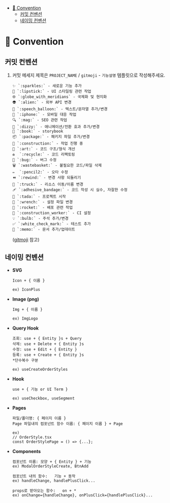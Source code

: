 - [📌 Convention](#📌-convention)
  - [커밋 컨벤션](#커밋-컨벤션)
  - [네이밍 컨벤션](#네이밍-컨벤션)

# 📌 Convention

## 커밋 컨벤션

1. 커밋 메세지 제목은 `PROJECT_NAME` / `gitmoji` - `기능설명` 템플릿으로 작성해주세요.
   ```
   ✨ `:sparkles:` - 새로운 기능 추가
   💄 `:lipstick:` - UI 스타일링 관련 작업
   🌐 `:globe_with_meridians` - 국제화 및 현지화
   👽 `:alien:` - 외부 API 변경
   💬 `:speech_balloon:` - 텍스트/문자열 추가/변경
   📱 `:iphone:` - 모바일 대응 작업
   🔍 `:mag:` - SEO 관련 작업
   💫 `:dizzy:` - 애니메이션/전환 효과 추가/변경
   📖 `:book:` - storybook
   📦 `:package:` - 패키지 파일 추가/변경
   🚧 `:construction:` - 작업 진행 중
   🎨 `:art:` - 코드 구조/형식 개선
   ♻️  `:recycle:` - 코드 리팩토링
   🐛 `:bug:` - 버그 수정
   🗑️ `:wastebasket:` - 불필요한 코드/파일 삭제
   ✏️  `:pencil2:` - 오타 수정
   ⏪ `:rewind:` - 변경 사항 되돌리기
   🚚 `:truck:` - 리소스 이동/이름 변경
   🩹 `:adhesive_bandage:` - 코드 작성 시 실수, 자잘한 수정
   🎉 `:tada:` - 프로젝트 시작
   🔧 `:wrench:` - 설정 파일 변경
   🚀 `:rocket:` - 배포 관련 작업
   👷 `:construction_worker:` - CI 설정
   💡 `:bulb:` - 주석 추가/변경
   ✅ `:white_check_mark:` - 테스트 추가
   📝 `:memo:` - 문서 추가/업데이트
   ```
   (<a href="https://gitmoji.dev">gitmoji</a> 참고)

## 네이밍 컨벤션

- **SVG**

  ```
  Icon + { 이름 }

  ex) IconPlus
  ```

- **Image (png)**

  ```
  Img + { 이름 }

  ex) ImgLogo
  ```

- **Query Hook**

  ```
  조회: use + { Entity }s + Query
  삭제: use + Delete + { Entity }s
  수정: use + Edit + { Entity }
  등록: use + Create + { Entity }s
  *단수복수 구분

  ex) useCreateOrderStyles
  ```

- **Hook**

  ```
  use + { 기능 or UI Term }

  ex) useCheckbox, useSegment
  ```

- **Pages**

  ```
  파일/폴더명: { 페이지 이름 }
  Page 파일내의 컴포넌트 함수 이름: { 페이지 이름 } + Page

  ex)
  // OrderStyle.tsx
  const OrderStylePage = () => {...};
  ```

- **Components**

  ```
  컴포넌트 이름: 모양 + { Entity } + 기능
  ex) ModalOrderStyleCreate, BtnAdd

  컴포넌트 내의 함수:	기능 + 동작
  ex) handleChange, handlePlusClick...

  props로 받아오는 함수:	on + *
  ex) onChange={handleChange}, onPlusClick={handlePlusClick}...
  ```
